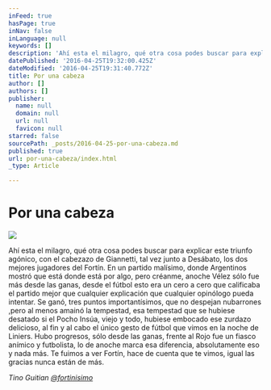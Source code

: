 ```yaml
---
inFeed: true
hasPage: true
inNav: false
inLanguage: null
keywords: []
description: 'Ahí esta el milagro, qué otra cosa podes buscar para explicar este triunfo agónico, con el cabezazo de Giannetti, tal vez junto a Desábato, los dos mejores jugadores del Fortín. En un partido malísimo, donde Argentinos mostró que está donde está por algo, pero créanme, anoche Vélez sólo fue más desde las ganas, desde el fútbol esto era un cero a cero que calificaba el partido mejor que cualquier explicación que cualquier opinólogo pueda intentar. Se ganó, tres puntos importantísimos, que no despejan nubarrones ,pero al menos amainó la tempestad, esa tempestad que se hubiese desatado si el Pocho Insúa, viejo y todo, hubiese embocado ese zurdazo delicioso, al fin y al cabo el único gesto de fútbol que vimos en la noche de Liniers. Hubo progresos, sólo desde las ganas, frente al Rojo fue un fiasco anímico y futbolista, lo de anoche marca esa diferencia, absolutamente eso y nada más. Te fuimos a ver Fortín, hace de cuenta que te vimos, igual las gracias nunca están de más. '
datePublished: '2016-04-25T19:32:00.425Z'
dateModified: '2016-04-25T19:31:40.772Z'
title: Por una cabeza
author: []
authors: []
publisher:
  name: null
  domain: null
  url: null
  favicon: null
starred: false
sourcePath: _posts/2016-04-25-por-una-cabeza.md
published: true
url: por-una-cabeza/index.html
_type: Article

---
```

# Por una cabeza
![](https://the-grid-user-content.s3-us-west-2.amazonaws.com/f3e0ac9b-c2a7-48af-9c40-2e200f7a9483.jpg)

Ahí esta el milagro, qué otra cosa podes buscar para explicar este triunfo agónico, con el cabezazo de Giannetti, tal vez junto a Desábato, los dos mejores jugadores del Fortín. En un partido malísimo, donde Argentinos mostró que está donde está por algo, pero créanme, anoche Vélez sólo fue más desde las ganas, desde el fútbol esto era un cero a cero que calificaba el partido mejor que cualquier explicación que cualquier opinólogo pueda intentar. Se ganó, tres puntos importantísimos, que no despejan nubarrones ,pero al menos amainó la tempestad, esa tempestad que se hubiese desatado si el Pocho Insúa, viejo y todo, hubiese embocado ese zurdazo delicioso, al fin y al cabo el único gesto de fútbol que vimos en la noche de Liniers. Hubo progresos, sólo desde las ganas, frente al Rojo fue un fiasco anímico y futbolista, lo de anoche marca esa diferencia, absolutamente eso y nada más. Te fuimos a ver Fortín, hace de cuenta que te vimos, igual las gracias nunca están de más. 

_Tino Guitian [@fortinisimo][0]_

[0]: https://twitter.com/fortinisimo